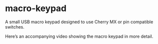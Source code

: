 # macro-keypad
A small USB macro keypad designed to use Cherry MX or pin compatible switches.

Here’s an accompanying video showing the macro keypad in more detail.


